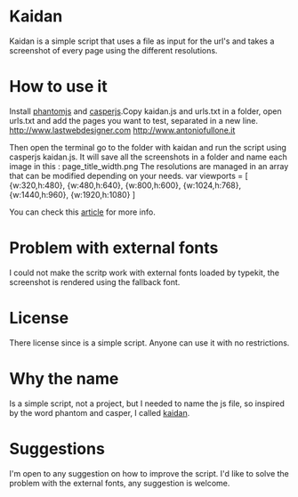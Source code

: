 Kaidan 
======
Kaidan is a simple script that uses a file as input for the url's and takes a screenshot of every page using the different resolutions.

How to use it
=============

Install [phantomjs](https://code.google.com/p/phantomjs/wiki/Installation) and [casperjs](http://casperjs.org/installation.html).Copy kaidan.js and urls.txt in a folder, open urls.txt and add the pages you want to test, separated in a new line.
http://www.lastwebdesigner.com
http://www.antoniofullone.it

Then open the terminal go to the folder with kaidan and run the script using casperjs kaidan.js. It will save all the screenshots in a folder and name each image in this : page_title_width.png
The resolutions are managed in an array that can be modified depending on your needs.
	var viewports =
        [
            {w:320,h:480},
            {w:480,h:640},
            {w:800,h:600},
            {w:1024,h:768},
            {w:1440,h:960},
            {w:1920,h:1080}
        ]

You can check this [article]() for more info.

Problem with external fonts
===========================
I could not make the scritp work with external fonts loaded by typekit, the screenshot is rendered using the fallback font.

License
=======
There license since is a simple script. Anyone can use it with no restrictions. 

Why the name
========
Is a simple script, not a project, but I needed to name the js file, so inspired by the word phantom and casper, I called [kaidan](http://en.wikipedia.org/wiki/Kaidan).

Suggestions 
===========
I'm open to any suggestion on how to improve the script.
I'd like to solve the problem with the external fonts, any suggestion is welcome.